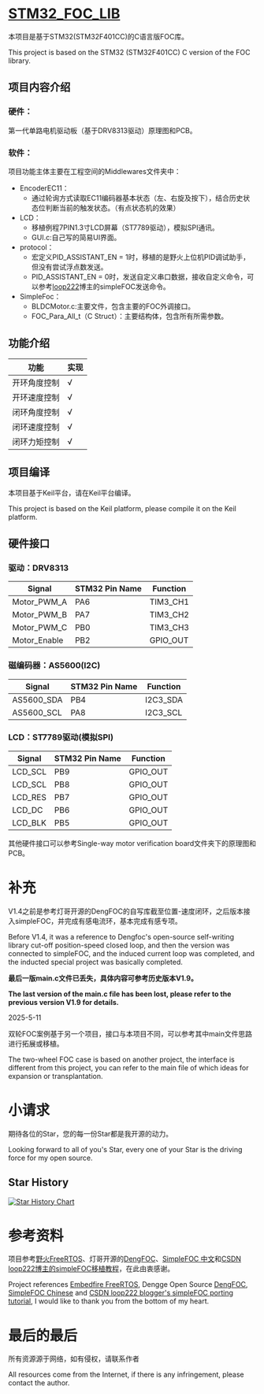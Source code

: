 # [STM32_FOC_LIB](https://github.com/losearchcode/STM32_FOC_LIB)

本项目是基于STM32(STM32F401CC)的C语言版FOC库。

This project is based on the STM32 (STM32F401CC) C version of the FOC library.

## 项目内容介绍

### 硬件：

第一代单路电机驱动板（基于DRV8313驱动）原理图和PCB。

### 软件：

项目功能主体主要在工程空间的Middlewares文件夹中：

- EncoderEC11：
  - 通过轮询方式读取EC11编码器基本状态（左、右旋及按下），结合历史状态位判断当前的触发状态。（有点状态机的效果）
- LCD：
  - 移植例程7PIN1.3寸LCD屏幕（ST7789驱动），模拟SPI通讯。
  - GUI.c:自己写的简易UI界面。
- protocol：
  - 宏定义PID_ASSISTANT_EN = 1时，移植的是野火上位机PID调试助手，但没有尝试浮点数发送。
  - PID_ASSISTANT_EN = 0时，发送自定义串口数据，接收自定义命令，可以参考[loop222](https://blog.csdn.net/loop222)博主的simpleFOC发送命令。
- SimpleFoc：
  - BLDCMotor.c:主要文件，包含主要的FOC外调接口。
  - FOC_Para_All_t（C Struct）：主要结构体，包含所有所需参数。

## 功能介绍

| 功能         | 实现 |
| ------------ | ---- |
| 开环角度控制 | √   |
| 开环速度控制 | √   |
| 闭环角度控制 | √   |
| 闭环速度控制 | √   |
| 闭环力矩控制 | √   |

## 项目编译

本项目基于Keil平台，请在Keil平台编译。

This project is based on the Keil platform, please compile it on the Keil platform.

## 硬件接口

### 驱动：DRV8313

| Signal       | STM32 Pin Name | Function |
| ------------ | -------------- | -------- |
| Motor_PWM_A  | PA6            | TIM3_CH1 |
| Motor_PWM_B  | PA7            | TIM3_CH2 |
| Motor_PWM_C  | PB0            | TIM3_CH3 |
| Motor_Enable | PB2            | GPIO_OUT |

### 磁编码器：AS5600(I2C)

| Signal     | STM32 Pin Name | Function |
| ---------- | -------------- | -------- |
| AS5600_SDA | PB4            | I2C3_SDA |
| AS5600_SCL | PA8            | I2C3_SCL |

### LCD：ST7789驱动(模拟SPI)

| Signal  | STM32 Pin Name | Function |
| ------- | -------------- | -------- |
| LCD_SCL | PB9            | GPIO_OUT |
| LCD_SCL | PB8            | GPIO_OUT |
| LCD_RES | PB7            | GPIO_OUT |
| LCD_DC  | PB6            | GPIO_OUT |
| LCD_BLK | PB5            | GPIO_OUT |

其他硬件接口可以参考Single-way motor verification board文件夹下的原理图和PCB。

# 补充

V1.4之前是参考灯哥开源的DengFOC的自写库截至位置-速度闭环，之后版本接入simpleFOC，并完成有感电流环，基本完成有感专项。

Before V1.4, it was a reference to Dengfoc's open-source self-writing library cut-off position-speed closed loop, and then the version was connected to simpleFOC, and the induced current loop was completed, and the inducted special project was basically completed.

**最后一版main.c文件已丢失，具体内容可参考历史版本V1.9。**

**The last version of the main.c file has been lost, please refer to the previous version V1.9 for details.**

2025-5-11

双轮FOC案例基于另一个项目，接口与本项目不同，可以参考其中main文件思路进行拓展或移植。

The two-wheel FOC case is based on another project, the interface is different from this project, you can refer to the main file of which ideas for expansion or transplantation.

# 小请求

期待各位的Star，您的每一份Star都是我开源的动力。

Looking forward to all of you's Star, every one of your Star is the driving force for my open source.


## Star History

<a href="https://www.star-history.com/#losearchcode/STM32_FOC_LIB&Date">
 <picture>
   <source media="(prefers-color-scheme: dark)" srcset="https://api.star-history.com/svg?repos=losearchcode/STM32_FOC_LIB&type=Date&theme=dark" />
   <source media="(prefers-color-scheme: light)" srcset="https://api.star-history.com/svg?repos=losearchcode/STM32_FOC_LIB&type=Date" />
   <img alt="Star History Chart" src="https://api.star-history.com/svg?repos=losearchcode/STM32_FOC_LIB&type=Date" />
 </picture>
</a>


# 参考资料

项目参考[野火FreeRTOS](https://doc.embedfire.com/rtos/freertos/zh/latest/index.html)、灯哥开源的[DengFOC](http://dengfoc.com/#/)、[SimpleFOC 中文](http://simplefoc.cn/#/)和[CSDN loop222博主的simpleFOC移植教程](https://blog.csdn.net/loop222/article/details/119220638)，在此由衷感谢。

Project references [Embedfire FreeRTOS](https://doc.embedfire.com/rtos/freertos/zh/latest/index.html), Dengge Open Source [DengFOC](http://dengfoc.com/#/), [SimpleFOC Chinese](http://simplefoc.cn/#/) and [CSDN loop222 blogger&#39;s simpleFOC porting tutorial](https://blog.csdn.net/loop222/article/details/119220638), I would like to thank you from the bottom of my heart.

# 最后的最后

所有资源源于网络，如有侵权，请联系作者

All resources come from the Internet, if there is any infringement, please contact the author.
